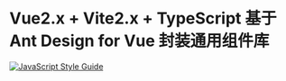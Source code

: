 # Vue2.x + Vite2.x + TypeScript 基于 Ant Design for Vue 封装通用组件库

[![JavaScript Style Guide](https://img.shields.io/badge/code_style-standard-brightgreen.svg)](https://standardjs.com)
